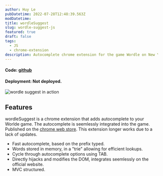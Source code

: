 ```yaml
---
author: Huy Le
pubDatetime: 2022-07-28T12:48:39.563Z
modDatetime:
title: wordleSuggest
slug: wordle-suggest-js
featured: true
draft: false
tags:
  - JS
  - chrome-extension
description: Autocomplete chrome extension for the game Wordle on New York Times. Built using Javascript.
---
```


#### Code: [github](https://github.com/huyl1/wordleSuggest)

#### Deployment: Not deployed.

![wordle suggest in action](@assets/blog/wordle-suggest-js/demo.gif)

## Features

wordleSuggest is a chrome extension that adds autocomplete to your Worlde game. The autocomplete is
seemlessly integrated into the game. Published on the [chrome web store](https://chromewebstore.google.com/detail/wordle-suggest/gglbpeofjcjkofejocefcncolhkldhom).
This extension longer works due to a lack of updates.

- Fast autocomplete, based on the prefix typed.
- Words stored in memory, in a "trie" allowing for efficient lookups.
- Cycle through autocomplete options using TAB.
- Directly hijacks and modifies the DOM, integrates seemlessly on the official website.
- MVC structured.
